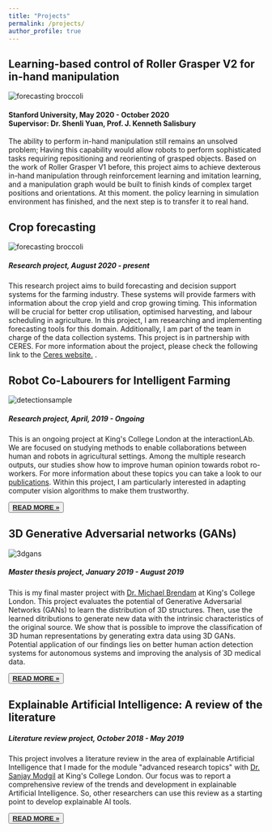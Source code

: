 ```yaml
---
title: "Projects"
permalink: /projects/
author_profile: true
---
```


<div class="text-justify">


<div class="w3-card-4 w3-margin w3-Dark Gray">
<div class="w3-container w3-Dark Gray">
<h2><b> Learning-based control of Roller Grasper V2 for in-hand manipulation  </b></h2>
<div>
<img src="https://schortenger.github.io/images/Roller_Grasper.gif" alt="forecasting broccoli" class="responsivepost">
</div>

<h4> Stanford University, <span class="w3-opacity"> May 2020 - October 2020 </span> <br>
Supervisor: <span class="w3-opacity"> Dr. Shenli Yuan, Prof.  J. Kenneth Salisbury </span></h4> 
</div>

<div class="w3-container">
<p>The ability to perform in-hand manipulation still remains an unsolved problem; Having this capability would allow robots to perform sophisticated tasks requiring repositioning and reorienting of grasped objects. Based on the work of Roller Grasper V1 before, this project aims to achieve dexterous in-hand manipulation through reinforcement learning and imitation learning, and a manipulation graph would be built to finish kinds of complex target positions and orientations. At this moment. the policy learning in simulation environment has finished, and the next step is to transfer it to real hand. </p>
</div>


<div class="w3-card-4 w3-margin w3-Dark Gray">
<div class="w3-container w3-Dark Gray">
<h2><b> Crop forecasting  </b></h2>

<div>
<img src="https://adrianxsalazar.github.io/images/broccoli_forecasting.png" alt="forecasting broccoli" class="responsivepost">
</div>

<h5> Research project, <span class="w3-opacity"> August 2020 - present </span></h5> </div>
</div>
<div class="w3-container">
<p>This research project aims to build forecasting and decision support systems for the farming industry. These systems will provide farmers with information about the crop yield and crop growing timing. This information will be crucial for better crop utilisation, optimised harvesting, and labour scheduling in agriculture. In this project, I am researching and implementing forecasting tools for this domain. Additionally, I am part of the team in charge of the data collection systems. This project is in partnership with CERES. For more information about the project, please check the following link to the <a href="https://www.ceresagritech.org/projects/broccoli-crop-forecasting/"> Ceres website.</a> .</p> </div>



<div class="w3-card-4 w3-margin w3-Dark Gray">
<div class="w3-container w3-Dark Gray">
<h2><b> Robot Co-Labourers for Intelligent Farming </b></h2>
<div>
<img src="https://adrianxsalazar.github.io/images/a_salazar_straw_detection.png" alt="detectionsample" class="responsivepost">
</div>
<h5>Research project, <span class="w3-opacity"> April, 2019 - Ongoing </span></h5> </div>
</div>

<div class="w3-container">
<p>This is an ongoing project at King's College London at the interactionLAb. We are focused on studying methods to enable collaborations between human and robots in agricultural settings. Among the multiple research outputs, our studies show how to improve human opinion towards robot ro-workers. For more information about these topics you can take a look to our <a href="https://adrianxsalazar.github.io/publications/">publications</a>. Within this project, I am particularly interested in adapting computer vision algorithms to make them trustworthy.</p>

<div class="w3-row">
<div class="w3-col m8 s12">
<p><button class="w3-button w3-padding-large w3-white w3-border"> <a href="https://link.springer.com/chapter/10.1007/978-3-030-63486-5_25" > <b> READ MORE » </b> </a> </button></p></div>
</div>



<div class="w3-row">
<div class="w3-col m8 s12">
</div>
</div>
</div>
</div>


<div class="w3-card-4 w3-margin w3-Dark Gray">
<div class="w3-container w3-Dark Gray">
<h2><b> 3D Generative Adversarial networks (GANs)  </b></h2>

<div>
<img src="https://adrianxsalazar.github.io/images/a_salazar_3dgans.png" alt="3dgans" class="responsivepost">
</div>

<h5> Master thesis project, <span class="w3-opacity"> January 2019 - August 2019 </span></h5> </div>
</div>
<div class="w3-container">
<p>This is my final master project with <a href="https://scholar.google.com/citations?hl=en&user=zzLBKmgAAAAJ&view_op=list_works&sortby=pubdate">Dr. Michael Brendam</a> at King's College London. This project evaluates the potential of Generative Adversarial Networks (GANs) to learn the distribution of 3D structures. Then, use the learned ditributions to generate new data with the intrinsic characteristics of the original source. We show that is possible to improve the classification of 3D human representations by generating extra data using 3D GANs. Potential application of our findings lies on better human action detection systems for autonomous systems and improving the analysis of 3D medical data.</p>
<div class="w3-row">
<div class="w3-col m8 s12">
<p><button class="w3-button w3-padding-large w3-white w3-border"> <a href="https://adrianxsalazar.github.io/files/adrian_salazar_generative adversarial_thesis.pdf" > <b> READ MORE » </b> </a> </button></p></div>
</div>
</div>


<div class="w3-card-4 w3-margin w3-Dark Gray">
<div class="w3-container w3-Dark Gray">
<h2><b> Explainable Artificial Intelligence: A review of the literature </b></h2>

<h5> Literature review project,   <span class="w3-opacity"> October 2018 - May 2019 </span></h5> </div>
<div class="w3-container">
<p>This project involves a literature review in the area of explainable Artificial Intelligence that I made for the module "advanced research topics" with  <a href="https://scholar.google.com/citations?hl=en&user=JSARf0MAAAAJ&view_op=list_works&sortby=pubdate">Dr. Sanjay Modgil</a> at King's College London. Our focus was to report a comprehensive review of the trends and development in explainable Artificial Intelligence. So, other researchers can use this review as a starting point to develop explainable AI tools. </p>
<div class="w3-row">
<div class="w3-col m8 s12">
<p><button class="w3-button w3-padding-large w3-white w3-border"> <a href="https://adrianxsalazar.github.io/files/XAI_Adrian_salazar_Literature_Review.pdf" > <b> READ MORE » </b> </a> </button></p></div>
</div>
</div>


</div>
